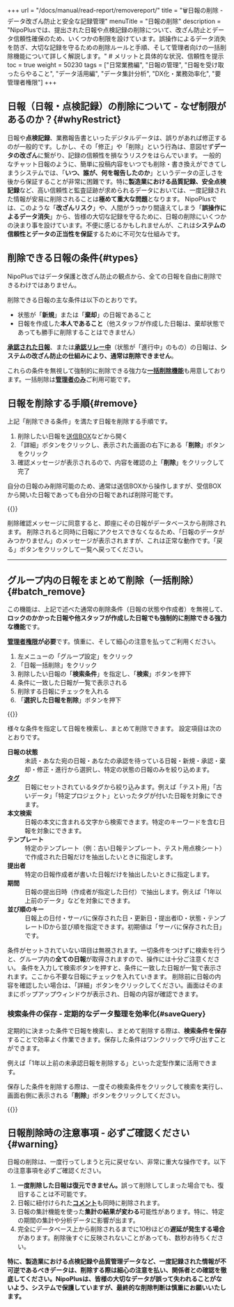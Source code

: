 +++
url = "/docs/manual/read-report/removereport/"
title = "🗑️日報の削除 - データ改ざん防止と安全な記録管理" 
menuTitle = "日報の削除"
description = "NipoPlusでは、提出された日報や点検記録の削除について、改ざん防止とデータ信頼性確保のため、いくつかの制限を設けています。誤操作によるデータ消失を防ぎ、大切な記録を守るための削除ルールと手順、そして管理者向けの一括削除機能について詳しく解説します。" # メリットと具体的な状況、信頼性を提示
toc = true
weight = 50230
tags = ["日常業務編", "日報の管理", "日報を受け取ったらやること", "データ活用編", "データ集計分析", "DX化・業務効率化", "要管理者権限"]
+++

## 日報（日報・点検記録）の削除について - なぜ制限があるのか？{#whyRestrict}

日報や**点検記録**、業務報告書といったデジタルデータは、誤りがあれば修正するのが一般的です。しかし、その「修正」や「削除」という行為は、意図せず**データの改ざん**に繋がり、記録の信頼性を損なうリスクをはらんでいます。
一般的なチャット日報のように、簡単に投稿内容をいつでも削除・書き換えができてしまうシステムでは、「**いつ、誰が、何を報告したのか**」というデータの正しさを後から保証することが非常に困難です。特に**製造業における品質記録、安全点検記録**など、高い信頼性と監査証跡が求められるデータにおいては、一度記録された情報が安易に削除されることは**極めて重大な問題**となります。
NipoPlusでは、このような「**改ざんリスク**」や、人間がうっかり間違えてしまう「**誤操作によるデータ消失**」から、皆様の大切な記録を守るために、日報の削除にいくつかの決まり事を設けています。不便に感じるかもしれませんが、これは**システムの信頼性とデータの正当性を保証**するために不可欠な仕組みです。

## 削除できる日報の条件{#types}

NipoPlusではデータ保護と改ざん防止の観点から、全ての日報を自由に削除できるわけではありません。

削除できる日報の主な条件は以下のとおりです。

- 状態が「<strong>新規</strong>」または「<strong>棄却</strong>」の日報であること
- 日報を作成した<strong>本人であること</strong>（他スタッフが作成した日報は、棄却状態であっても勝手に削除することはできません）

<strong>[承認された日報](/docs/manual/read-report/state/#agree)</strong>、または<strong>[承認リレー中](/docs/manual/read-report/state/#relay)</strong>（状態が「進行中」のもの）の日報は、**システムの改ざん防止の仕組みにより、通常は削除できません**。

これらの条件を無視して強制的に削除できる強力な[<strong>一括削除機能</strong>](#batch_remove)も用意しております。一括削除は[<strong>管理者のみ</strong>](/docs/setup/staff-global/rank/)ご利用可能です。

## 日報を削除する手順{#remove}

上記「削除できる条件」を満たす日報を削除する手順です。

1.  削除したい日報を[送信BOX](/docs/manual/read-report/list/#listbox)などから開く
2.  「詳細」ボタンをクリックし、表示された画面の右下にある「<strong>削除</strong>」ボタンをクリック
3.  確認メッセージが表示されるので、内容を確認の上「<strong>削除</strong>」をクリックして完了

自分の日報のみ削除可能のため、通常は送信BOXから操作しますが、受信BOXから開いた日報であっても自分の日報であれば削除可能です。

{{<icatch filename="img/report-delete" msg="自分の日報で、かつ状態が新規または棄却の場合、削除ボタンが表示されます。内容を確認し、削除を実行します" alice="ok">}}

削除確認メッセージに同意すると、即座にその日報がデータベースから削除されます。
削除されると同時に日報にアクセスできなくなるため、「日報のデータがみつかりません」のメッセージが表示されますが、これは正常な動作です。「戻る」ボタンをクリックして一覧へ戻ってください。

---

## グループ内の日報をまとめて削除（一括削除）{#batch_remove}

この機能は、上記で述べた通常の削除条件（日報の状態や作成者）を無視して、**ロックのかかった日報や他スタッフが作成した日報でも強制的に削除できる強力な機能**です。

<strong>[管理者権限](/docs/setup/staff-global/rank/)が必要</strong>です。慎重に、そして細心の注意を払ってご利用ください。

1.  左メニューの「グループ設定」をクリック
2.  「日報一括削除」をクリック
3.  削除したい日報の「<strong>検索条件</strong>」を指定し、「<strong>検索</strong>」ボタンを押下
4.  条件に一致した日報が一覧で表示される
5.  削除する日報にチェックを入れる
6.  「<strong>選択した日報を削除</strong>」ボタンを押下

{{<icatch filename="img/report-delete-batch" msg="日報の一括削除は非常に強力な機能です。製造現場の古い点検データや、テストで作成した大量の日報などを一掃する際に便利ですが、その扱いは慎重に！" alice="here">}}

様々な条件を指定して日報を検索し、まとめて削除できます。
設定項目は次のとおりです。

<dl class="basic">
<dt><strong>日報の状態</strong></dt>
<dd>未読・あなた宛の日報・あなたの承認を待っている日報・新規・承認・棄却・修正・進行から選択し、特定の状態の日報のみを絞り込めます。</dd>
<dt><a href="/docs/setup/advanced-setting/tag/"><strong>タグ</strong></a></dt>
<dd>日報にセットされているタグから絞り込みます。例えば「テスト用」「古いデータ」「特定プロジェクト」といったタグが付いた日報を対象にできます。</dd>
<dt><strong>本文検索</strong></dt>
<dd>日報の本文に含まれる文字から検索できます。特定のキーワードを含む日報を対象にできます。</dd>
<dt><strong>テンプレート</strong></dt>
<dd>特定のテンプレート（例：古い日報テンプレート、テスト用点検シート）で作成された日報だけを抽出したいときに指定します。</dd>
<dt><strong>提出者</strong></dt>
<dd>特定の日報作成者が書いた日報だけを抽出したいときに指定します。</dd>
<dt><strong>期間</strong></dt>
<dd>日報の提出日時（作成者が指定した日付）で抽出します。例えば「1年以上前のデータ」などを対象にできます。</dd>
<dt><strong>並び順のキー</strong></dt>
<dd>日報上の日付・サーバに保存された日・更新日・提出者ID・状態・テンプレートIDから並び順を指定できます。初期値は「サーバに保存された日」です。</dd>
</dl>

条件がセットされていない項目は無視されます。一切条件をつけずに検索を行うと、グループ内の**全ての日報**が取得されますので、操作には十分ご注意ください。
条件を入力して検索ボタンを押すと、条件に一致した日報が一覧で表示されます。ここから不要な日報にチェックを入れていきます。
削除前に日報の内容を確認したい場合は、「詳細」ボタンをクリックしてください。画面はそのままにポップアップウィンドウが表示され、日報の内容が確認できます。

### 検索条件の保存 - 定期的なデータ整理を効率化{#saveQuery}

定期的に決まった条件で日報を検索し、まとめて削除する際は、**検索条件を保存**することで効率よく作業できます。保存した条件はワンクリックで呼び出すことができます。

例えば「1年以上前の未承認日報を削除する」といった定型作業に活用できます。

保存した条件を削除する際は、一度その検索条件をクリックして検索を実行し、画面右側に表示される「<strong>削除</strong>」ボタンをクリックしてください。

{{<icatch filename="img/search-save" msg="よく使う検索条件を保存することで、次回から同じ条件で日報を検索し、一括削除作業をワンクリックで行なえます" alice="ok">}}

## 日報削除時の注意事項 - 必ずご確認ください{#warning}

日報の削除は、一度行ってしまうと元に戻せない、非常に重大な操作です。以下の注意事項を必ずご確認ください。

1.  <strong>一度削除した日報は復元できません。</strong>誤って削除してしまった場合でも、復旧することは不可能です。
2.  日報に紐付けられた[<strong>コメント</strong>](/docs/manual/read-report/state/#comment)も同時に削除されます。
3.  日報の集計機能を使った<strong>集計の結果が変わる</strong>可能性があります。特に、特定の期間の集計や分析データに影響が出ます。
4.  完全にデータベース上から削除されるまでに10秒ほどの<strong>遅延が発生する場合</strong>があります。削除後すぐに反映されないことがあっても、数秒お待ちください。

<strong>特に、製造業における点検記録や品質管理データなど、一度記録された情報が不可逆であるべきデータは、削除する際は細心の注意を払い、関係者との確認を徹底してください。NipoPlusは、皆様の大切なデータが誤って失われることがないよう、システムで保護していますが、最終的な削除判断は慎重にお願いいたします。</strong>
